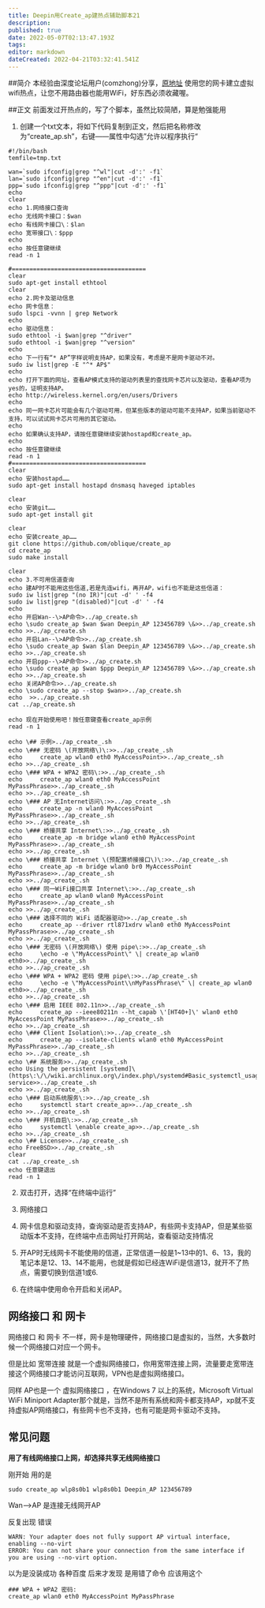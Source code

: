 ```yaml
---
title: Deepin用Create_ap建热点辅助脚本21
description: 
published: true
date: 2022-05-07T02:13:47.193Z
tags: 
editor: markdown
dateCreated: 2022-04-21T03:32:41.541Z
---
```


##简介
本经验由深度论坛用户(comzhong)分享，[原地址](https://bbs.deepin.org/forum.php?mod=viewthread&tid=132223&extra=)
使用您的网卡建立虚拟wifi热点，让您不用路由器也能用WiFi，好东西必须收藏喔。

##正文
前面发过开热点的，写了个脚本，虽然比较简陋，算是勉强能用
1. 创建一个txt文本，将如下代码复制到正文，然后把名称修改为“create_ap.sh”，右键——属性中勾选”允许以程序执行“

``` 
#!/bin/bash
temfile=tmp.txt

wan=`sudo ifconfig|grep "^wl"|cut -d':' -f1`
lan=`sudo ifconfig|grep "^en"|cut -d':' -f1`
ppp=`sudo ifconfig|grep "^ppp"|cut -d':' -f1`
echo 
clear
echo 1.网络接口查询
echo 无线网卡接口：$wan
echo 有线网卡接口\：$lan
echo 宽带接口\：$ppp
echo 
echo 按任意键继续
read -n 1

#======================================
clear
sudo apt-get install ethtool
clear
echo 2.网卡及驱动信息
echo 网卡信息：
sudo lspci -vvnn | grep Network
echo 
echo 驱动信息：
sudo ethtool -i $wan|grep "^driver"
sudo ethtool -i $wan|grep "^version"
echo 
echo 下一行有“* AP”字样说明支持AP，如果没有，考虑是不是网卡驱动不对。
sudo iw list|grep -E "^* AP$"
echo 
echo 打开下面的网址，查看AP模式支持的驱动列表里的查找网卡芯片以及驱动，查看AP项为yes的，证明支持AP。
echo http://wireless.kernel.org/en/users/Drivers
echo 
echo 同一网卡芯片可能会有几个驱动可用，但某些版本的驱动可能不支持AP，如果当前驱动不支持，可以试试网卡芯片可用的其它驱动。
echo 
echo 如果确认支持AP，请按任意键继续安装hostapd和create_ap。
echo 
echo 按任意键继续
read -n 1
#======================================
clear
echo 安装hostapd……
sudo apt-get install hostapd dnsmasq haveged iptables

clear
echo 安装git……
sudo apt-get install git

clear
echo 安装create_ap……
git clone https://github.com/oblique/create_ap
cd create_ap
sudo make install

clear
echo 3.不可用信道查询
echo 建AP时不能用这些信道,若是先连wifi，再开AP，wifi也不能是这些信道：
sudo iw list|grep "(no IR)"|cut -d' ' -f4
sudo iw list|grep "(disabled)"|cut -d' ' -f4
echo 
echo 开启Wan--\>AP命令>../ap_create.sh
echo \sudo create_ap $wan $wan Deepin_AP 123456789 \&>>../ap_create.sh
echo >>../ap_create.sh
echo 开启Lan--\>AP命令>>../ap_create.sh
echo \sudo create_ap $wan $lan Deepin_AP 123456789 \&>>../ap_create.sh
echo >>../ap_create.sh
echo 开启ppp--\>AP命令>>../ap_create.sh
echo \sudo create_ap $wan $ppp Deepin_AP 123456789 \&>>../ap_create.sh
echo >>../ap_create.sh
echo 关闭AP命令>>../ap_create.sh
echo \sudo create_ap --stop $wan>>../ap_create.sh
echo  >>../ap_create.sh
cat ../ap_create.sh

echo 现在开始使用吧！按任意键查看create_ap示例
read -n 1

echo \## 示例>../ap_create_.sh
echo \### 无密码 \(开放网络\)\:>>../ap_create_.sh
echo     create_ap wlan0 eth0 MyAccessPoint>>../ap_create_.sh
echo >>../ap_create_.sh
echo \### WPA + WPA2 密码\:>>../ap_create_.sh
echo     create_ap wlan0 eth0 MyAccessPoint MyPassPhrase>>../ap_create_.sh
echo >>../ap_create_.sh
echo \### AP 无Internet访问\:>>../ap_create_.sh
echo     create_ap -n wlan0 MyAccessPoint MyPassPhrase>>../ap_create_.sh
echo >>../ap_create_.sh
echo \### 桥接共享 Internet\:>>../ap_create_.sh
echo     create_ap -m bridge wlan0 eth0 MyAccessPoint MyPassPhrase>>../ap_create_.sh
echo >>../ap_create_.sh
echo \### 桥接共享 Internet \(预配置桥接接口\)\:>>../ap_create_.sh
echo     create_ap -m bridge wlan0 br0 MyAccessPoint MyPassPhrase>>../ap_create_.sh
echo >>../ap_create_.sh
echo \### 同一WiFi接口共享 Internet\:>>../ap_create_.sh
echo     create_ap wlan0 wlan0 MyAccessPoint MyPassPhrase>>../ap_create_.sh
echo >>../ap_create_.sh
echo \### 选择不同的 WiFi 适配器驱动>>../ap_create_.sh
echo     create_ap --driver rtl871xdrv wlan0 eth0 MyAccessPoint MyPassPhrase>>../ap_create_.sh
echo >>../ap_create_.sh
echo \### 无密码 \(开放网络\) 使用 pipe\:>>../ap_create_.sh
echo     \echo -e \"MyAccessPoint\" \| create_ap wlan0 eth0>>../ap_create_.sh
echo >>../ap_create_.sh
echo \### WPA + WPA2 密码 使用 pipe\:>>../ap_create_.sh
echo     \echo -e \"MyAccessPoint\\nMyPassPhrase\" \| create_ap wlan0 eth0>>../ap_create_.sh
echo >>../ap_create_.sh
echo \### 启用 IEEE 802.11n>>../ap_create_.sh
echo     create_ap --ieee80211n --ht_capab \'[HT40+]\' wlan0 eth0 MyAccessPoint MyPassPhrase>>../ap_create_.sh
echo >>../ap_create_.sh
echo \### Client Isolation\:>>../ap_create_.sh
echo     create_ap --isolate-clients wlan0 eth0 MyAccessPoint MyPassPhrase>>../ap_create_.sh
echo >>../ap_create_.sh
echo \## 系统服务>>../ap_create_.sh
echo Using the persistent [systemd]\(https\:\/\/wiki.archlinux.org\/index.php\/systemd#Basic_systemctl_usage\) service>>../ap_create_.sh
echo >>../ap_create_.sh
echo \### 启动系统服务\:>>../ap_create_.sh
echo     systemctl start create_ap>>../ap_create_.sh
echo >>../ap_create_.sh
echo \### 开机自启\:>>../ap_create_.sh
echo     systemctl \enable create_ap>>../ap_create_.sh
echo >>../ap_create_.sh
echo \## License>>../ap_create_.sh
echo FreeBSD>>../ap_create_.sh
clear
cat ../ap_create_.sh
echo 任意键退出
read -n 1
```

2. 双击打开，选择“在终端中运行”
 
3. 网络接口
 

4. 网卡信息和驱动支持，查询驱动是否支持AP，有些网卡支持AP，但是某些驱动版本不支持，在终端中点击网址打开网站，查看驱动支持情况
 


5. 开AP时无线网卡不能使用的信道，正常信道一般是1~13中的1、6、13，我的笔记本是12、13、14不能用，也就是假如已经连WiFi是信道13，就开不了热点，需要切换到信道1或6.

 
6. 在终端中使用命令开启和关闭AP。

## 网络接口  和 网卡 
网络接口  和 网卡 不一样，网卡是物理硬件，网络接口是虚拟的，当然，大多数时候一个网络接口对应一个网卡。

但是比如 宽带连接 就是一个虚拟网络接口，你用宽带连接上网，流量要走宽带连接这个网络接口才能访问互联网，VPN也是虚拟网络接口。

同样 AP也是一个 虚拟网络接口 ，在Windows 7 以上的系统，Microsoft Virtual WiFi Miniport Adapter那个就是，当然不是所有系统和网卡都支持AP，xp就不支持虚拟AP网络接口，有些网卡也不支持，也有可能是网卡驱动不支持。

## 常见问题
**用了有线网络接口上网，却选择共享无线网络接口**

刚开始 用的是 

```sudo create_ap wlp8s0b1 wlp8s0b1 Deepin_AP 123456789```

Wan-->AP 是连接无线网开AP

反复出现  错误

```
WARN: Your adapter does not fully support AP virtual interface, enabling --no-virt
ERROR: You can not share your connection from the same interface if you are using --no-virt option.
````

以为是没装成功 各种百度 
后来才发现 是用错了命令
应该用这个  

```
### WPA + WPA2 密码:
create_ap wlan0 eth0 MyAccessPoint MyPassPhrase
```